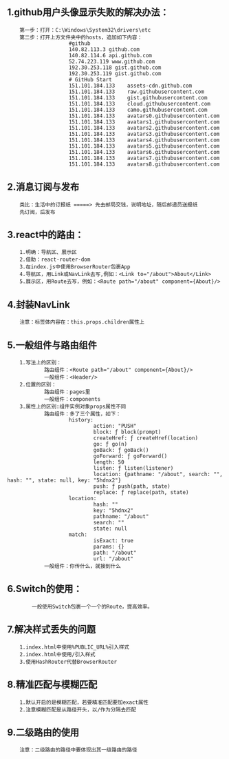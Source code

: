 ## 1.github用户头像显示失败的解决办法：
		第一步：打开：C:\Windows\System32\drivers\etc
		第二步：打开上方文件夹中的hosts，追加如下内容：
						#github
						140.82.113.3 github.com
						140.82.114.6 api.github.com
						52.74.223.119 www.github.com
						192.30.253.118 gist.github.com
						192.30.253.119 gist.github.com
						# GitHub Start 
						151.101.184.133    assets-cdn.github.com
						151.101.184.133    raw.githubusercontent.com
						151.101.184.133    gist.githubusercontent.com
						151.101.184.133    cloud.githubusercontent.com
						151.101.184.133    camo.githubusercontent.com
						151.101.184.133    avatars0.githubusercontent.com
						151.101.184.133    avatars1.githubusercontent.com
						151.101.184.133    avatars2.githubusercontent.com
						151.101.184.133    avatars3.githubusercontent.com
						151.101.184.133    avatars4.githubusercontent.com
						151.101.184.133    avatars5.githubusercontent.com
						151.101.184.133    avatars6.githubusercontent.com
						151.101.184.133    avatars7.githubusercontent.com
						151.101.184.133    avatars8.githubusercontent.com
## 2.消息订阅与发布
		类比：生活中的订报纸 =====> 先去邮局交钱，说明地址，随后邮递员送报纸
		先订阅，后发布	
## 3.react中的路由：
		1.明确：导航区、展示区
		2.借助：react-router-dom
		3.在index.js中使用BrowserRouter包裹App
		4.导航区，用Link或NavLink去写,例如：<Link to="/about">About</Link>
		5.展示区，用Route去写，例如：<Route path="/about" component={About}/>
## 4.封装NavLink
		注意：标签体内容在：this.props.children属性上
## 5.一般组件与路由组件
		1.写法上的区别：
				路由组件：<Route path="/about" component={About}/>
				一般组件：<Header/>
		2.位置的区别：
				路由组件：pages里
				一般组件：components
		3.属性上的区别:组件实例对象props属性不同
				路由组件：多了三个属性，如下：
						history:
								action: "PUSH"
								block: ƒ block(prompt)
								createHref: ƒ createHref(location)
								go: ƒ go(n)
								goBack: ƒ goBack()
								goForward: ƒ goForward()
								length: 50
								listen: ƒ listen(listener)
								location: {pathname: "/about", search: "", hash: "", state: null, key: "5hdnx2"}
								push: ƒ push(path, state)
								replace: ƒ replace(path, state)
						location:
								hash: ""
								key: "5hdnx2"
								pathname: "/about"
								search: ""
								state: null
						match:
								isExact: true
								params: {}
								path: "/about"
								url: "/about"
				一般组件：你传什么，就接到什么
## 6.Switch的使用：
			一般使用Switch包裹一个一个的Route，提高效率。
## 7.解决样式丢失的问题
		1.index.html中使用%PUBLIC_URL%引入样式
		2.index.html中使用/引入样式
		3.使用HashRouter代替BrowserRouter
## 8.精准匹配与模糊匹配
		1.默认开启的是模糊匹配，若要精准匹配要加exact属性
		2.注意模糊匹配是从路径开头，以/作为分隔去匹配
## 9.二级路由的使用
		注意：二级路由的路径中要体现出其一级路由的路径

